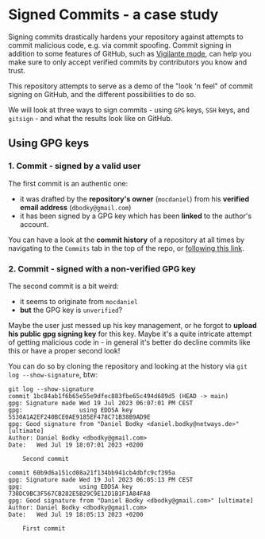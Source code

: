 # Signed Commits - a case study

Signing commits drastically hardens your repository against attempts to commit malicious code, e.g. via commit spoofing. Commit signing in addition to some features of GitHub, such as [Vigilante mode](https://docs.github.com/en/authentication/managing-commit-signature-verification/displaying-verification-statuses-for-all-of-your-commits), can help you make sure to only accept verified commits by contributors you know and trust. 

This repository attempts to serve as a demo of the "look 'n feel" of commit signing on GitHub, and the different possibilities to do so.

We will look at three ways to sign commits - using `GPG` keys, `SSH` keys, and `gitsign` - and what the results look like on GitHub.

## Using GPG keys

### 1. Commit - signed by a valid user

The first commit is an authentic one:

- it was drafted by the **repository's owner** (`mocdaniel`) from his **verified email address** (`dbodky@gmail.com`)
- it has been signed by a GPG key which has been **linked** to the author's account.

You can have a look at the **commit history** of a repository at all times by navigating to the `Commits` tab in the top of the repo, or [following this link](https://github.com/mocdaniel/signed-commits-case-study/commits/main).

### 2. Commit - signed with a non-verified GPG key

The second commit is a bit weird:

- it seems to originate from `mocdaniel`
- **but** the GPG key is `unverified`?

Maybe the user just messed up his key management, or he forgot to **upload his public gpg signing key** for this key. Maybe it's a quite intricate attempt of getting malicious code in - in general it's better do decline commits like this or have a proper second look!

You can do so by cloning the repository and looking at the history via `git log --show-signature`, btw:

```console
git log --show-signature
commit 1bc84ab1f6b65e55e9dfec883fbe65c494d689d5 (HEAD -> main)
gpg: Signature made Wed 19 Jul 2023 06:07:01 PM CEST
gpg:                using EDDSA key 5530A1A2EF240BCE0AE9185EF478C71B38B9AD9E
gpg: Good signature from "Daniel Bodky <daniel.bodky@netways.de>" [ultimate]
Author: Daniel Bodky <dbodky@gmail.com>
Date:   Wed Jul 19 18:07:01 2023 +0200

    Second commit

commit 60b9d6a151cd08a21f134bb941cb4dbfc9cf395a
gpg: Signature made Wed 19 Jul 2023 06:05:13 PM CEST
gpg:                using EDDSA key 738DC9BC3F567CB282E5B29C9E12D1B1F1A84FA8
gpg: Good signature from "Daniel Bodky <dbodky@gmail.com>" [ultimate]
Author: Daniel Bodky <dbodky@gmail.com>
Date:   Wed Jul 19 18:05:13 2023 +0200

    First commit
```
